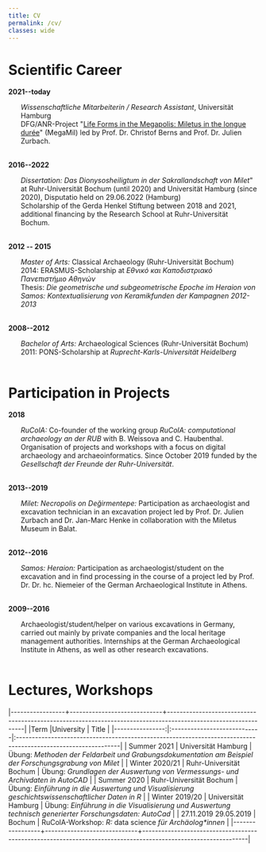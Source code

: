 ```yaml
---
title: CV
permalink: /cv/
classes: wide
---
```


<style>
.entry {
  margin-left: 25px;
}
</style>



# Scientific Career 

**2021--today**
<div class="entry">
<i>Wissenschaftliche Mitarbeiterin / Research Assistant</i>, Universität Hamburg<br>
DFG/ANR-Project "<a href="https://www.kulturwissenschaften.uni-hamburg.de/ka/forschung/lebensformen-megapolis.html">Life Forms in the Megapolis: Miletus in the longue durée</a>" (MegaMil) led by Prof. Dr. Christof Berns and Prof. Dr. Julien Zurbach.
</div><br>

**2016--2022**
<div class="entry">
<i>Dissertation: Das Dionysosheiligtum in der Sakrallandschaft von Milet</i>" at Ruhr-Universität Bochum (until 2020) and Universität Hamburg (since 2020), Disputatio held on 29.06.2022 (Hamburg)<br>
Scholarship of the Gerda Henkel Stiftung between 2018 and 2021, additional financing by the Research School at Ruhr-Universität Bochum. 
</div><br>
  
**2012 -- 2015**
<div class="entry">
<i>Master of Arts:</i> Classical Archaeology (Ruhr-Universität Bochum)<br>
2014: ERASMUS-Scholarship at <i>Εθνικό και Καποδιστριακό Πανεπιστήμιο Αθηνών</i><br>
Thesis: <i>Die geometrische und subgeometrische Epoche im Heraion von Samos: Kontextualisierung von Keramikfunden der Kampagnen 2012-2013</i>
</div><br>

**2008--2012**
<div class="entry">
<i>Bachelor of Arts:</i> Archaeological Sciences (Ruhr-Universität Bochum)<br>
2011: PONS-Scholarship at <i>Ruprecht-Karls-Universität Heidelberg</i><br>
</div><br>


# Participation in Projects

**2018**
<div class="entry">
<i>RuColA:</i> Co-founder of the working group <i>RuColA: computational archaeology an der RUB</i> with B. Weissova and C. Haubenthal. Organisation of projects and workshops with a focus on digital archaeology and archaeoinformatics. Since October 2019 funded by the <i>Gesellschaft der Freunde der Ruhr-Universität</i>.<br>
</div><br>

**2013--2019**
<div class="entry">
<i>Milet: Necropolis on Değirmentepe:</i> Participation as archaeologist and excavation technician in an excavation project led by Prof. Dr. Julien Zurbach and Dr. Jan-Marc Henke in collaboration with the Miletus Museum in Balat.<br>
</div><br>

**2012--2016**
<div class="entry">
<i>Samos: Heraion:</i> Participation as archaeologist/student on the excavation and in find processing in the course of a project led by Prof. Dr. Dr. hc. Niemeier of the German Archaeological Institute in Athens.<br>
</div><br>

**2009--2016**
<div class="entry">
Archaeologist/student/helper on various excavations in Germany, carried out mainly by private companies and the local heritage management authorities. Internships at the German Archaeological Institute in Athens, as well as other research excavations.<br>
</div><br>

# Lectures, Workshops

|-----------------+-----------------------------+---------------------------------------------------------------------------------------------------------------|
|Term             |University                   | Title                                                                                                         |
|----------------:|:----------------------------|:--------------------------------------------------------------------------------------------------------------|
| Summer 2021     | Universität Hamburg         | Übung: *Methoden der Feldarbeit und Grabungsdokumentation am Beispiel der Forschungsgrabung von Milet*        |
| Winter 2020/21  | Ruhr-Universität Bochum     | Übung: *Grundlagen der Auswertung von Vermessungs- und Archivdaten in AutoCAD*                                |
| Summer 2020     | Ruhr-Universität Bochum     | Übung: *Einführung in die Auswertung und Visualisierung geschichtswissenschaftlicher Daten in R*              |
| Winter 2019/20  | Universität Hamburg         | Übung: *Einführung in die Visualisierung und Auswertung technisch generierter Forschungsdaten: AutoCad*       |
| 27.11.2019 29.05.2019       | Bochum                      | RuColA-Workshop: *R:* data science *für Archäolog\*innen*                                                     |
|-----------------+-----------------------------+---------------------------------------------------------------------------------------------------------------|

